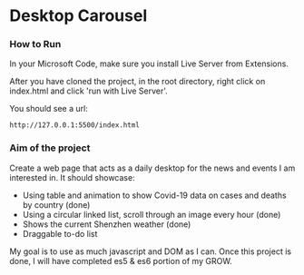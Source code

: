 # Desktop Carousel

### How to Run

In your Microsoft Code, make sure you install Live Server from Extensions.

After you have cloned the project, in the root directory, right click on index.html and click 
'run with Live Server'.

You should see a url:
```
http://127.0.0.1:5500/index.html
```

### Aim of the project

Create a web page that acts as a daily desktop for the news and events I am interested in.
It should showcase:

- Using table and animation to show Covid-19 data on cases and deaths by country (done)
- Using a circular linked list, scroll through an image every hour (done)
- Shows the current Shenzhen weather (done)
- Draggable to-do list

My goal is to use as much javascript and DOM as I can. Once this project is done, I will have completed es5 & es6 portion of my GROW.